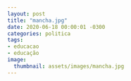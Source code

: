 ```yaml
---
layout: post
title: "mancha.jpg"
date: 2020-06-18 00:00:01 -0300
categories: politica
tags:
- educacao
- educação
image: 
  thumbnail: assets/images/mancha.jpg
---
```

